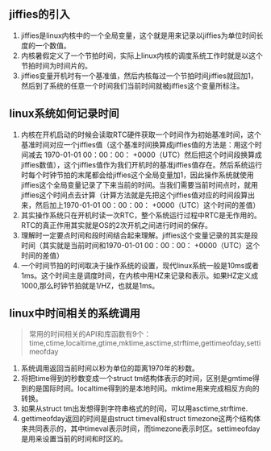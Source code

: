 ## jiffies的引入
1. jiffies是linux内核中的一个全局变量，这个就是用来记录以jiffies为单位时间长度的一个数值。
2. 内核暑假定义了一个节拍时间，实际上linux内核的调度系统工作时就是以这个节拍时间为时间片的。
3. jiffies变量开机时有一个基准值，然后内核每过一个节拍时间jiffies就回加1，然后到了系统的任意一个时间我们当前时间就被jiffies这个变量所标注。


## linux系统如何记录时间
1. 内核在开机启动的时候会读取RTC硬件获取一个时间作为初始基准时间，这个基准时间对应一个jiffies值（这个基准时间换算成jiffies值的方法是：用这个时间减去 1970-01-01 00：00：00： +0000（UTC）然后把这个时间段换算成jiffies数值），这个jiffies值作为我们开机时的基准jiffies值存在。然后系统运行时每个时钟节拍的末尾都会给jiffies这个全局变量加1，因此操作系统就使用jiffies这个全局变量记录了下来当前的时间。当我们需要当前时间点时，就用jiffies这个时间点去计算（计算方法就是先把这个jiffies值对应的时间段算出来，然后加上1970-01-01 00：00：00： +0000（UTC）这个时间的差值）
2. 其实操作系统只在开机时读一次RTC，整个系统运行过程中RTC是无作用的。RTC的真正作用其实就是OS的2次开机之间进行时间的保存。
3. 理解时一定要点时间和段时间结合起来理解。jiffies这个变量记录的其实是段时间（其实就是当前时间和1970-01-01 00：00：00： +0000（UTC）这个时间的差值）
4. 一个时间节拍的时间取决于操作系统的设置，现代linux系统一般是10ms或者1ms。这个时间主是调度时间，在内核中用HZ来记录和表示。如果HZ定义成1000,那么时钟节拍就是1/HZ，也就是1ms。

## linux中时间相关的系统调用
> 常用的时间相关的API和库函数有9个：time,ctime,localtime,gtime,mktime,asctime,strftime,gettimeofday,settimeofday

1. 系统调用返回当前时间以秒为单位的距离1970年的秒数。
 1. 将把time得到的秒数变成一个struct tm结构体表示的时间，区别是gmtime得到的是国际时间。localtime得到的是本地时间。mktime用来完成相反方向的转换。
1. 如果从struct tm出发想得到字符串格式的时间，可以用asctime,strftime.
1. gettimeofday返回的时间是由struct timeval和struct timezone这两个结构体来共同表示的，其中timeval表示时间，而timezone表示时区。settimeofday是用来设置当前的时间和时区的。

    